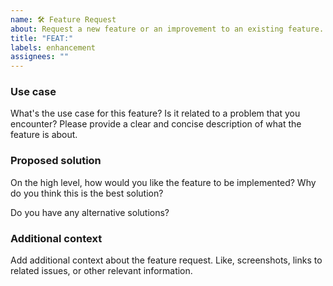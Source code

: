 ```yaml
---
name: 🛠️ Feature Request
about: Request a new feature or an improvement to an existing feature.
title: "FEAT:"
labels: enhancement
assignees: ""
---
```


### Use case

What's the use case for this feature? Is it related to a problem that you
encounter? Please provide a clear and concise description of what the feature is
about.

### Proposed solution

On the high level, how would you like the feature to be implemented? Why do you
think this is the best solution?

Do you have any alternative solutions?

### Additional context

Add additional context about the feature request. Like, screenshots, links to
related issues, or other relevant information.

